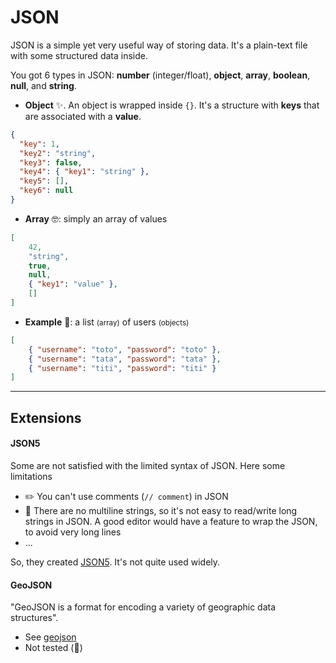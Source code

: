 # JSON

<div class="row row-cols-md-2"><div>

JSON is a simple yet very useful way of storing data. It's a plain-text file with some structured data inside.

You got 6 types in JSON: **number** (integer/float), **object**, **array**, **boolean**, **null**, and **string**.

* **Object** ✨. An object is wrapped inside `{}`. It's a structure with **keys** that are associated with a **value**.

```json
{
  "key": 1,
  "key2": "string",
  "key3": false,
  "key4": { "key1": "string" },
  "key5": [],
  "key6": null
}
```
</div><div>

* **Array** 🤓: simply an array of values

```json
[
    42,
    "string", 
    true,
    null,
    { "key1": "value" },
    []
]
```

* **Example** 🎁: a list <small>(array)</small> of users <small>(objects)</small>

```json
[
    { "username": "toto", "password": "toto" },
    { "username": "tata", "password": "tata" },
    { "username": "titi", "password": "titi" }
]
```
</div></div>

<hr class="sep-both">

## Extensions

<div class="row row-cols-md-2"><div>

#### JSON5

Some are not satisfied with the limited syntax of JSON. Here some limitations

* ✏️ You can't use comments (`// comment`) in JSON
* 🎡  There are no multiline strings, so it's not easy to read/write long strings in JSON. A good editor would have a feature to wrap the JSON, to avoid very long lines
* ...

So, they created [JSON5](https://json5.org/). It's not quite used widely.
</div><div>

#### GeoJSON

"GeoJSON is a format for encoding a variety of geographic data structures".

* See [geojson](https://geojson.org/)
* Not tested (👻)
</div></div>